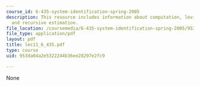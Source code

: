 ```yaml
---
course_id: 6-435-system-identification-spring-2005
description: This resource includes information about computation, levinson algorithm
  and recursive estimation.
file_location: /coursemedia/6-435-system-identification-spring-2005/953da04a2e5322244b36ee28297e2fc9_lec11_6_435.pdf
file_type: application/pdf
layout: pdf
title: lec11_6_435.pdf
type: course
uid: 953da04a2e5322244b36ee28297e2fc9

---
```

None